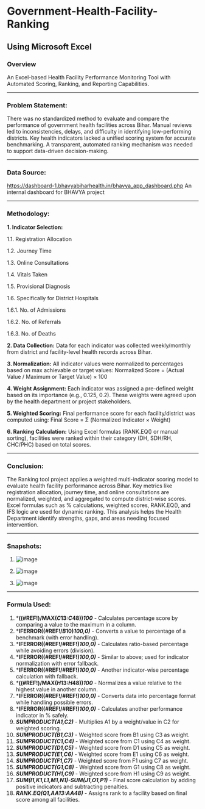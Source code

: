 # Government-Health-Facility-Ranking
## Using Microsoft Excel

### Overview
An Excel-based Health Facility Performance Monitoring Tool with Automated Scoring, Ranking, and Reporting Capabilities.

------
### Problem Statement:
There was no standardized method to evaluate and compare the performance of government health facilities across Bihar.
Manual reviews led to inconsistencies, delays, and difficulty in identifying low-performing districts.
Key health indicators lacked a unified scoring system for accurate benchmarking.
A transparent, automated ranking mechanism was needed to support data-driven decision-making.

---------

### Data Source:
https://dashboard-1.bhavyabiharhealth.in/bhavya_app_dashboard.php
An internal dashboard for BHAVYA project

------------

### Methodology:

**1.	Indicator Selection:**
   
1.1.	Registration Allocation

1.2.	Journey Time

1.3.	Online Consultations

1.4.	Vitals Taken

1.5.	Provisional Diagnosis

1.6.	Specifically for District Hospitals

1.6.1.	No. of Admissions	

1.6.2.	No. of Referrals	

1.6.3.	No. of Deaths

**2.	Data Collection:**
Data for each indicator was collected weekly/monthly from district and facility-level health records across Bihar.

 **3.	Normalization:**
All indicator values were normalized to percentages based on max achievable or target values:
Normalized Score = (Actual Value / Maximum or Target Value) × 100

**4.	Weight Assignment:**
Each indicator was assigned a pre-defined weight based on its importance (e.g., 0.125, 0.2).
These weights were agreed upon by the health department or project stakeholders.

**5.	Weighted Scoring:**
Final performance score for each facility/district was computed using: 
Final Score = Σ (Normalized Indicator × Weight)

**6.	Ranking Calculation:**
Using Excel formulas (RANK.EQ() or manual sorting), facilities were ranked within their category (DH, SDH/RH, CHC/PHC) based on total scores.

---------------

### Conclusion:
The Ranking tool project applies a weighted multi-indicator scoring model to evaluate health facility performance across Bihar. Key metrics like registration allocation, journey time, and online consultations are normalized, weighted, and aggregated to compute district-wise scores. Excel formulas such as % calculations, weighted scores, RANK.EQ(), and IFS logic are used for dynamic ranking. This analysis helps the Health Department identify strengths, gaps, and areas needing focused intervention.

--------------

### Snapshots:

1.	 ![image](https://github.com/user-attachments/assets/5d2ca549-f18e-4806-bf9d-a2141f075ac1)


2.	 ![image](https://github.com/user-attachments/assets/13a2939d-3a1d-411d-80b8-0e1d5eaff9da)


3.	 ![image](https://github.com/user-attachments/assets/d5ba7b62-b1d7-4f28-b207-677e204c40fd)


------------

### Formula Used:

1.	***((#REF!)/MAX($C$13:$C$48))*100*** - Calculates percentage score by comparing a value to the maximum in a column.
2.	***IFERROR((#REF!/$B$10)*100,0)*** - Converts a value to percentage of a benchmark (with error handling).
3.	***IFERROR((#REF!/#REF!)*100,0)*** - Calculates ratio-based percentage while avoiding errors (division).
4.	***IFERROR((#REF!/#REF!)*100,0)*** - Similar to above; used for indicator normalization with error fallback.
5.	***IFERROR((#REF!/#REF!)*100,0)*** - Another indicator-wise percentage calculation with fallback.
6.	***((#REF!)/MAX($H$13:$H$48))*100*** - Normalizes a value relative to the highest value in another column.
7.	***IFERROR((#REF!/#REF!)*100,0)*** - Converts data into percentage format while handling possible errors.
8.	***IFERROR((#REF!/#REF!)*100,0)*** - Calculates another performance indicator in % safely.
9.	***SUMPRODUCT(A1,$C$2)*** - Multiplies A1 by a weight/value in C2 for weighted scoring.
10.	***SUMPRODUCT(B1,$C$3)*** - Weighted score from B1 using C3 as weight.
11.	***SUMPRODUCT(C1,$C$4)*** - Weighted score from C1 using C4 as weight.
12.	***SUMPRODUCT(D1,$C$5)*** - Weighted score from D1 using C5 as weight.
13.	***SUMPRODUCT(E1,$C$6)*** - Weighted score from E1 using C6 as weight.
14.	***SUMPRODUCT(F1,$C$7)*** - Weighted score from F1 using C7 as weight.
15.	***SUMPRODUCT(G1,$C$8)*** - Weighted score from G1 using C8 as weight.
16.	***SUMPRODUCT(H1,$C$9)*** - Weighted score from H1 using C9 as weight.
17.	***SUM(I1,K1,L1,M1,N1)-SUM(J1,O1,P1)*** - Final score calculation by adding positive indicators and subtracting penalties.
18.	***RANK.EQ(Q1,$AA$13:$AA$48)*** - Assigns rank to a facility based on final score among all facilities.



